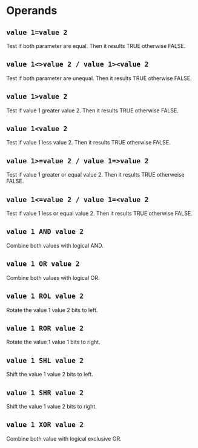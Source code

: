 # Operands

## `value 1=value 2`

Test if both parameter are equal. Then it results TRUE otherwise FALSE.

## `value 1<>value 2 / value 1><value 2`

Test if both parameter are unequal. Then it results TRUE otherwise FALSE.

## `value 1>value 2`

Test if value 1 greater value 2. Then it results TRUE otherwise FALSE.

## `value 1<value 2`

Test if value 1 less value 2. Then it results TRUE otherwise FALSE.

## `value 1>=value 2 / value 1=>value 2`

Test if value 1 greater or equal value 2. Then it results TRUE otherweise FALSE.

## `value 1<=value 2 / value 1=<value 2`

Test if value 1 less or equal value 2. Then it results TRUE otherwise FALSE.

## `value 1 AND value 2`

Combine both values with logical AND.

## `value 1 OR value 2`

Combine both values with logical OR.

## `value 1 ROL value 2`

Rotate the value 1 value 2 bits to left.

## `value 1 ROR value 2`

Rotate the value 1 value 1 bits to right.

## `value 1 SHL value 2`

Shift the value 1 value 2 bits to left.

## `value 1 SHR value 2`

Shift the value 1 value 2 bits to right.

## `value 1 XOR value 2`

Combine both value with logical exclusive OR.
